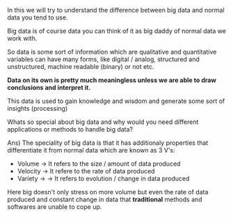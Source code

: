 In this we will try to understand the difference between big data and normal data you tend to use.

Big data is of course data you can think of it as big daddy of normal data we work with.

So data is some sort of information which are qualitative and quantitative variables can have many forms, like digital / analog, structured and unstructured, machine readable (binary) or not etc.

**Data on its own is pretty much meaningless unless we are able to draw conclusions and interpret it.**

This data is used to gain knowledge and wisdom and generate some sort of insights (processing)

Whats so special about big data and why would you need different applications or methods to handle big data?

Ans) The speciality of big data is that it has additionaly properties that differentiate it from normal data which are known as 3 V's:
* Volume &rarr; It refers to the size / amount of data produced
* Velocity &rarr; It refere to the rate of data produced
* Variety &rarr; &rarr; It refers to evolution / change in data produced

Here big doesn't only stress on more volume but even the rate of data produced and constant change in data that **traditional** methods and softwares are unable to cope up.